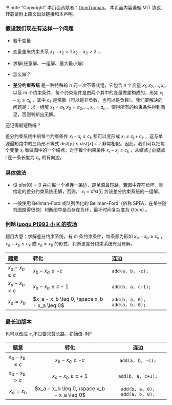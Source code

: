 !!! note "Copyright"
    本页面贡献者：[DcmTruman](https://github.com/DcmTruman)。
    本页面内容遵循 MIT 协议，转载请附上原文出处链接和本声明。


### 假设我们现在有这样一个问题

- 若干变量
- 变量差来约束关系
$x_{1}-x_{2} > 1$
$x_{2}-x_{3} > 2$
$...$
- 求解(任意解、一组解、最大最小解）
- 怎么做？

- **差分约束系统** 是一种特殊的 $n$ 元一次不等式组，它包含 $n$ 个变量 $x_1,x_2,...,x_n$ 以及 $m$ 个约束条件，每个约束条件是由两个其中的变量做差构成的，形如 $x_i-x_j\leq c_k$ ，其中 $c_k$ 是常数（可以是非负数，也可以是负数）。我们要解决的问题是：求一组解 $x_1=a_1,x_2=a_2,...,x_n=a_n$ ，使得所有的约束条件得到满足，否则判断出无解。


还记得最短路吗？

差分约束系统中的每个约束条件 $x_i-x_j\leq c_k$ 都可以变形成 $x_i\leq x_j+c_k$ ，这与单源最短路中的三角形不等式 $dist[y]\leq dist[x]+z$ 非常相似。因此，我们可以把每个变量 $x_i$ 看做图中的一个结点，对于每个约束条件 $x_i-x_j\leq c_k$ ，从结点 $j$ 向结点 $i$ 连一条长度为 $c_k$ 的有向边。


### 具体做法

- 设 $dist[0]=0$ 并向每一个点连一条边，跑单源最短路，若图中存在负环，则给定的差分约束系统无解，否则， $x_i=dist[i]$ 为该差分约束系统的一组解。

- 一般使用 Bellman-Ford 或队列优化的 Bellman-Ford（俗称 SPFA，在某些随机图跑得很快）判断图中是否存在负环，最坏时间复杂度为 $O(nm)$ 。



### 例题 [luogu P1993 小 K 的农场](https://www.luogu.org/problemnew/show/P1993)


题目大意：求解差分约束系统，有 $m$ 条约束条件，每条都为形如 $x_a-x_b\geq c_k$ ， $x_a-x_b\leq c_k$ 或 $x_a=x_b$ 的形式，判断该差分约束系统有没有解。


| 题意   |        转化       |                连边               |
| :------------------ | :------------------------------------------- | :----------------------------- |
|  $x_a - x_b \geq c$  |              $x_b - x_a \leq -c$              |         `add(a, b, -c);`        |
|  $x_a - x_b < c$  |               $x_a - x_b \leq c-1$              |         `add(b, a, c-1);`         |
|      $x_a = x_b$     |  $x_a - x_b \leq 0, \space x_b - x_a \leq 0$  |  `add(b, a, 0), add(a, b, 0);`  |


### 最长边版本

也可以改成 $\ge$,不过要求最长路，初始值-INF

|          题意          |                       转化                      |                连边               |
| :--: | :--: | :--: |
|  $x_a - x_b \leq c$  |              $x_b - x_a \geq -c$              |         `add(a, b, -c);`        |
|  $x_a - x_b > c$  |               $x_a - x_b \geq c+1$              |         `add(b, a, c+1);`         |
|      $x_a = x_b$     |  $x_a - x_b \leq 0, \space x_b - x_a \leq 0$  |  `add(b, a, 0), add(a, b, 0);`  |

